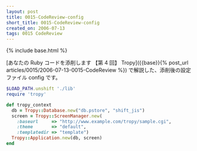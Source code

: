```yaml
---
layout: post
title: 0015-CodeReview-config
short_title: 0015-CodeReview-config
created_on: 2006-07-13
tags: 0015 CodeReview
---
```

{% include base.html %}


[あなたの Ruby コードを添削します 【第 4 回】 Tropy]({{base}}{% post_url articles/0015/2006-07-13-0015-CodeReview %}) で解説した、添削後の設定ファイル config です。

```ruby
$LOAD_PATH.unshift './lib'
require 'tropy'

def tropy_context
  db = Tropy::Database.new("db.pstore", "shift_jis")
  screen = Tropy::ScreenManager.new(
    :baseurl     => "http://www.example.com/tropy/sample.cgi",
    :theme       => "default",
    :templatedir => "template")
  Tropy::Application.new(db, screen)
end

```



